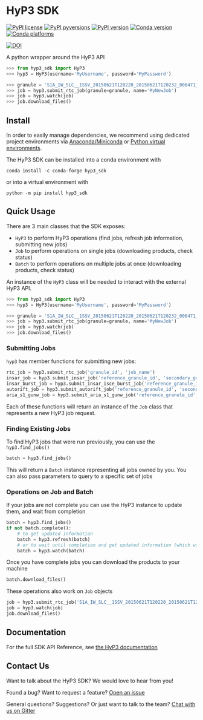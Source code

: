 # HyP3 SDK

[![PyPI license](https://img.shields.io/pypi/l/hyp3_sdk.svg)](https://pypi.python.org/pypi/hyp3_sdk/)
[![PyPI pyversions](https://img.shields.io/pypi/pyversions/hyp3_sdk.svg)](https://pypi.python.org/pypi/hyp3_sdk/)
[![PyPI version](https://img.shields.io/pypi/v/hyp3_sdk.svg)](https://pypi.python.org/pypi/hyp3_sdk/)
[![Conda version](https://img.shields.io/conda/vn/conda-forge/hyp3_sdk)](https://anaconda.org/conda-forge/hyp3_sdk)
[![Conda platforms](https://img.shields.io/conda/pn/conda-forge/hyp3_sdk)](https://anaconda.org/conda-forge/hyp3_sdk)

[![DOI](https://zenodo.org/badge/283858964.svg)](https://zenodo.org/badge/latestdoi/283858964)

A python wrapper around the HyP3 API

```python
>>> from hyp3_sdk import HyP3
>>> hyp3 = HyP3(username='MyUsername', password='MyPassword')

>>> granule = 'S1A_IW_SLC__1SSV_20150621T120220_20150621T120232_006471_008934_72D8'
>>> job = hyp3.submit_rtc_job(granule=granule, name='MyNewJob')
>>> job = hyp3.watch(job)
>>> job.download_files()
```

## Install

In order to easily manage dependencies, we recommend using dedicated project environments
via [Anaconda/Miniconda](https://docs.conda.io/projects/conda/en/latest/user-guide/install/index.html) 
or [Python virtual environments](https://docs.python.org/3/tutorial/venv.html). 

The HyP3 SDK can be installed into a conda environment with

```
conda install -c conda-forge hyp3_sdk
```

or into a virtual environment with

```
python -m pip install hyp3_sdk
```

## Quick Usage

There are 3 main classes that the SDK exposes:

- `HyP3` to perform HyP3 operations (find jobs, refresh job information, submitting new jobs)
- `Job` to perform operations on single jobs (downloading products, check status)
- `Batch` to perform operations on multiple jobs at once (downloading products, check status)

An instance of the `HyP3` class will be needed to interact with the external HyP3 API.

```python
>>> from hyp3_sdk import HyP3
>>> hyp3 = HyP3(username='MyUsername', password='MyPassword')

>>> granule = 'S1A_IW_SLC__1SSV_20150621T120220_20150621T120232_006471_008934_72D8'
>>> job = hyp3.submit_rtc_job(granule=granule, name='MyNewJob')
>>> job = hyp3.watch(job)
>>> job.download_files()
```

### Submitting Jobs

`hyp3` has member functions for submitting new jobs:
```python
rtc_job = hyp3.submit_rtc_job('granule_id', 'job_name')
insar_job = hyp3.submit_insar_job('reference_granule_id', 'secondary_granule_id', 'job_name')
insar_burst_job = hyp3.submit_insar_isce_burst_job('reference_granule_id', 'secondary_granule_id', 'job_name')
autorift_job = hyp3.submit_autorift_job('reference_granule_id', 'secondary_granule_id', 'job_name')
aria_s1_gunw_job = hyp3.submit_aria_s1_gunw_job('reference_granule_id', 'secondary_granule_id', 'frame_id', 'job_name')
```
Each of these functions will return an instance of the `Job` class that represents a new HyP3 job request.

### Finding Existing Jobs
To find HyP3 jobs that were run previously, you can use the `hyp3.find_jobs()`
```python
batch = hyp3.find_jobs()
```
This will return a `Batch` instance representing all jobs owned by you. You can also pass parameters to 
query to a specific set of jobs


### Operations on Job and Batch

If your jobs are not complete you can use the HyP3 instance to update them, and wait from completion
```python
batch = hyp3.find_jobs()
if not batch.complete():
    # to get updated information
    batch = hyp3.refresh(batch)
    # or to wait until completion and get updated information (which will take a fair bit)
    batch = hyp3.watch(batch)
```

Once you have complete jobs you can download the products to your machine
```python
batch.download_files()
```

These operations also work on `Job` objects
```python
job = hyp3.submit_rtc_job('S1A_IW_SLC__1SSV_20150621T120220_20150621T120232_006471_008934_72D8', 'MyJobName')
job = hyp3.watch(job)
job.download_files()
```

## Documentation

For the full SDK API Reference, see [the HyP3 documentation](https://hyp3-docs.asf.alaska.edu/using/sdk_api/)

## Contact Us

Want to talk about the HyP3 SDK? We would love to hear from you!

Found a bug? Want to request a feature?
[Open an issue](https://github.com/ASFHyP3/hyp3-sdk/issues/new)

General questions? Suggestions? Or just want to talk to the team?
[Chat with us on Gitter](https://gitter.im/ASFHyP3/community)

